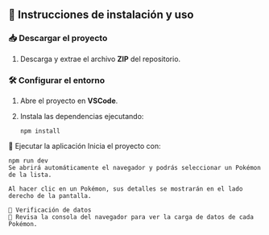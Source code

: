 ## 📝 Instrucciones de instalación y uso

### 📥 Descargar el proyecto
1. Descarga y extrae el archivo **ZIP** del repositorio.

### 🛠️ Configurar el entorno
1. Abre el proyecto en **VSCode**.
2. Instala las dependencias ejecutando:

   ```terminal
   npm install
   
🚀 Ejecutar la aplicación
Inicia el proyecto con:
```terminal
npm run dev
Se abrirá automáticamente el navegador y podrás seleccionar un Pokémon de la lista.

Al hacer clic en un Pokémon, sus detalles se mostrarán en el lado derecho de la pantalla.

🧐 Verificación de datos
📌 Revisa la consola del navegador para ver la carga de datos de cada Pokémon.
